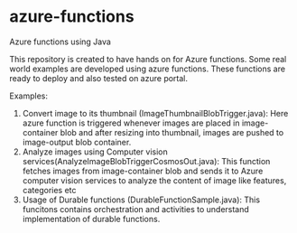 # azure-functions
Azure functions using Java

This repository is created to have hands on for Azure functions.  Some real world examples are developed using azure functions.
These functions are ready to deploy and also tested on azure portal.

Examples:
1. Convert image to its thumbnail (ImageThumbnailBlobTrigger.java): Here azure function is triggered whenever images are placed in image-container blob and after resizing into thumbnail, images are pushed to image-output blob container.
2. Analyze images using Computer vision services(AnalyzeImageBlobTriggerCosmosOut.java): This function fetches images from image-container blob and sends it to Azure computer vision services to analyze the content of image like features, categories etc
3. Usage of Durable functions (DurableFunctionSample.java): This funcitons contains orchestration and activities to understand implementation of durable functions.
